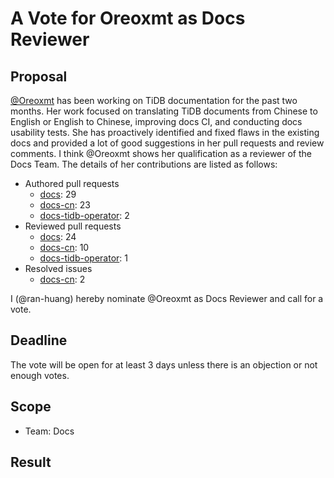 # A Vote for Oreoxmt as Docs Reviewer

## Proposal

[@Oreoxmt](https://github.com/Oreoxmt) has been working on TiDB documentation for the past two months. Her work focused on translating TiDB documents from Chinese to English or English to Chinese, improving docs CI, and conducting docs usability tests. She has proactively identified and fixed flaws in the existing docs and provided a lot of good suggestions in her pull requests and review comments. I think @Oreoxmt shows her qualification as a reviewer of the Docs Team. The details of her contributions are listed as follows:

- Authored pull requests
    - [docs](https://github.com/pingcap/docs/pulls?q=is%3Apr+is%3Amerged+author%3AOreoxmt): 29
    - [docs-cn](https://github.com/pingcap/docs-cn/pulls?q=is%3Apr+is%3Amerged+author%3AOreoxmt): 23
    - [docs-tidb-operator](https://github.com/pingcap/docs-tidb-operator/pulls?q=is:pr+is:merged+author:Oreoxmt): 2
- Reviewed pull requests
    - [docs](https://github.com/pingcap/docs/pulls?q=is%3Apr+reviewed-by%3AOreoxmt+is%3Amerged+-author%3Ati-chi-bot+): 24
    - [docs-cn](https://github.com/pingcap/docs-cn/pulls?q=is%3Apr+reviewed-by%3AOreoxmt+is%3Amerged+-author%3Ati-chi-bot+): 10
    - [docs-tidb-operator](https://github.com/pingcap/docs-tidb-operator/pulls?q=is%3Apr+reviewed-by%3AOreoxmt+is%3Amerged+-author%3Ati-chi-bot+): 1
- Resolved issues
    - [docs-cn](https://github.com/pingcap/docs-cn/issues?q=is%3Aissue+is%3Aclosed+assignee%3AOreoxmt): 2

I (@ran-huang) hereby nominate @Oreoxmt as Docs Reviewer and call for a vote.

## Deadline

The vote will be open for at least 3 days unless there is an objection or not enough votes.

## Scope

* Team: Docs

## Result
